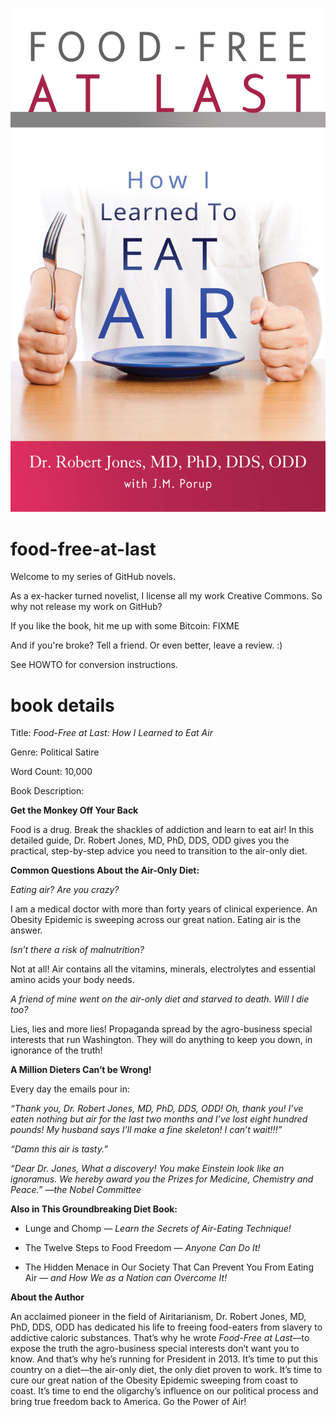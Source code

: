 ![Food-Free at Last: How I Learned to Eat Air cover](food-free-at-last-cover.jpg)

food-free-at-last
=================

Welcome to my series of GitHub novels.

As a ex-hacker turned novelist, I license all my work Creative Commons. So why not release my work on GitHub?

If you like the book, hit me up with some Bitcoin: FIXME

And if you're broke? Tell a friend. Or even better, leave a review. :)

See HOWTO for conversion instructions.


book details
============

Title: *Food-Free at Last: How I Learned to Eat Air*

Genre: Political Satire

Word Count: 10,000

Book Description:


**Get the Monkey Off Your Back**

Food is a drug. Break the shackles of addiction and learn to eat air! In this detailed guide, Dr. Robert Jones, MD, PhD, DDS, ODD gives you the practical, step-by-step advice you need to transition to the air-only diet.


**Common Questions About the Air-Only Diet:**

*Eating air? Are you crazy?*

I am a medical doctor with more than forty years of clinical experience. An Obesity Epidemic is sweeping across our great nation. Eating air is the answer.

*Isn’t there a risk of malnutrition?*

Not at all! Air contains all the vitamins, minerals, electrolytes and essential amino acids your body needs.

*A friend of mine went on the air-only diet and starved to death. Will I die too?*

Lies, lies and more lies! Propaganda spread by the agro-business special interests that run Washington. They will do anything to keep you down, in ignorance of the truth!


**A Million Dieters Can’t be Wrong!**

Every day the emails pour in:

*“Thank you, Dr. Robert Jones, MD, PhD, DDS, ODD! Oh, thank you! I’ve eaten nothing but air for the last two months and I’ve lost eight hundred pounds! My husband says I’ll make a fine skeleton! I can’t wait!!!”*

*“Damn this air is tasty.”*

*“Dear Dr. Jones, What a discovery! You make Einstein look like an ignoramus. We hereby award you the Prizes for Medicine, Chemistry and Peace.” —the Nobel Committee*


**Also in This Groundbreaking Diet Book:**

* Lunge and Chomp — *Learn the Secrets of Air-Eating Technique!*

* The Twelve Steps to Food Freedom — *Anyone Can Do It!*

* The Hidden Menace in Our Society That Can Prevent You From Eating Air — *and How We as a Nation can Overcome It!*


**About the Author**

An acclaimed pioneer in the field of Airitarianism, Dr. Robert Jones, MD, PhD, DDS, ODD has dedicated his life to freeing food-eaters from slavery to addictive caloric substances. That’s why he wrote *Food-Free at Last*—to expose the truth the agro-business special interests don’t want you to know. And that’s why he’s running for President in 2013. It’s time to put this country on a diet—the air-only diet, the only diet proven to work. It’s time to cure our great nation of the Obesity Epidemic sweeping from coast to coast. It’s time to end the oligarchy’s influence on our political process and bring true freedom back to America. Go the Power of Air!
